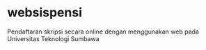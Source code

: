 # websispensi
Pendaftaran skripsi secara online dengan menggunakan web pada Universitas Teknologi Sumbawa 
